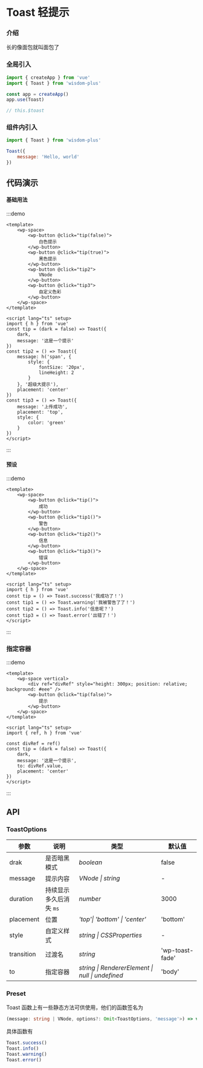 <script lang="ts" setup>
import { Toast } from '@wisdom-plus/components'
</script>

# Toast 轻提示

### 介绍

长的像面包就叫面包了

### 全局引入

```js
import { createApp } from 'vue'
import { Toast } from 'wisdom-plus'

const app = createApp()
app.use(Toast)

// this.$toast
```

### 组件内引入

```js
import { Toast } from 'wisdom-plus'

Toast({
    message: 'Hello, world'
})
```

## 代码演示

#### 基础用法

:::demo
```vue
<template>
    <wp-space>
        <wp-button @click="tip(false)">
            白色提示
        </wp-button>
        <wp-button @click="tip(true)">
            黑色提示
        </wp-button>
        <wp-button @click="tip2">
            VNode
        </wp-button>
        <wp-button @click="tip3">
            自定义色彩
        </wp-button>
    </wp-space>
</template>

<script lang="ts" setup>
import { h } from 'vue'
const tip = (dark = false) => Toast({
    dark,
    message: '这是一个提示'
})
const tip2 = () => Toast({
    message: h('span', {
        style: {
            fontSize: '20px',
            lineHeight: 2
        }
    }, '超级大提示'),
    placement: 'center'
})
const tip3 = () => Toast({
    message: '上传成功',
    placement: 'top',
    style: {
        color: 'green'
    }
})
</script>
```
:::

#### 预设

:::demo
```vue
<template>
    <wp-space>
        <wp-button @click="tip()">
            成功
        </wp-button>
        <wp-button @click="tip1()">
            警告
        </wp-button>
        <wp-button @click="tip2()">
            信息
        </wp-button>
        <wp-button @click="tip3()">
            错误
        </wp-button>
    </wp-space>
</template>

<script lang="ts" setup>
import { h } from 'vue'
const tip = () => Toast.success('我成功了！')
const tip1 = () => Toast.warning('我被警告了了！')
const tip2 = () => Toast.info('信息呢？')
const tip3 = () => Toast.error('出错了！')
</script>
```
:::

### 指定容器

:::demo
```vue
<template>
    <wp-space vertical>
        <div ref="divRef" style="height: 300px; position: relative; background: #eee" />
        <wp-button @click="tip(false)">
            提示
        </wp-button>
    </wp-space>
</template>

<script lang="ts" setup>
import { ref, h } from 'vue'

const divRef = ref()
const tip = (dark = false) => Toast({
    dark,
    message: '这是一个提示',
    to: divRef.value,
    placement: 'center'
})
</script>
```
:::

## API

### ToastOptions

| 参数      | 说明           | 类型                                                                | 默认值 |
| --------- | -------------- | ------------------------------------------------------------------- | ------ |
| drak      | 是否暗黑模式       | _boolean_          | false     |
| message     | 提示内容   | _VNode \| string_           | -      |
| duration  | 持续显示多久后消失 `ms`       | _number_                                                           | 3000  |
| placement      | 位置       | _'top'\| 'bottom' \| 'center'_                                                           | 'bottom'   |
| style | 自定义样式 | _string \| CSSProperties_ | - |
| transition | 过渡名 | _string_ | 'wp-toast-fade' |
| to | 指定容器 | _string \| RendererElement \| null \| undefined_ | 'body' |

### Preset

Toast 函数上有一些静态方法可供使用，他们的函数签名为

```ts
(message: string | VNode, options?: Omit<ToastOptions, 'message'>) => void
```

具体函数有

```ts
Toast.success()
Toast.info()
Toast.warning()
Toast.error()
```
